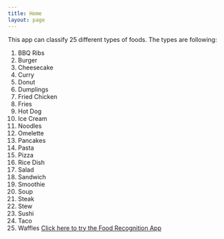 ```yaml
---
title: Home
layout: page
---
```


This app can classify 25 different types of foods.
The types are following:
1. BBQ Ribs  
2. Burger  
3. Cheesecake  
4. Curry  
5. Donut  
6. Dumplings  
7. Fried Chicken  
8. Fries  
9. Hot Dog  
10. Ice Cream  
11. Noodles  
12. Omelette  
13. Pancakes  
14. Pasta  
15. Pizza  
16. Rice Dish  
17. Salad  
18. Sandwich  
19. Smoothie  
20. Soup  
21. Steak  
22. Stew  
23. Sushi  
24. Taco  
25. Waffles
[Click here to try the Food Recognition App](food_recognizer.html)
